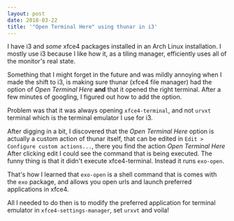 ```yaml
---
layout: post
date: 2018-03-22
title: '"Open Terminal Here" using thunar in i3'
---
```


I have i3 and *some* xfce4 packages installed in an Arch Linux installation.
I mostly use i3 because I like how it, as a tiling manager, efficiently uses
all of the monitor's real state.

Something that I might forget in the future and was mildly annoying when I
made the shift to i3, is making sure thunar (xfce4 file manager) had the
option of *Open Terminal Here* **and** that it opened the right terminal.
After a few minutes of googling, I figured out how to add the option.

Problem was that it was always opening `xfce4-terminal`, and not `urvxt` terminal
which is the terminal emulator I use for i3.

After digging in a bit, I discovered that the *Open Terminal Here* option is
actually a custom action of thunar itself, that can be edited in `Edit >
Configure custom actions...`, there you find the action *Open Terminal
Here* After clicking edit I could see the command that is being executed. The
funny thing is that it didn't execute xfce4-terminal. Instead it runs
`exo-open`.

That's how I learned that `exo-open` is a shell command that is comes with the
`exo` package, and allows you open urls and launch preferred applications in xfce4.

All I needed to do then is to modify the preferred application for terminal
emulator in `xfce4-settings-manager`, set `urxvt` and voila!
